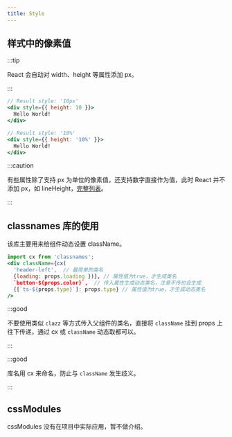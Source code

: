 ```yaml
---
title: Style
---
```


## 样式中的像素值

:::tip

React 会自动对 width、height 等属性添加 px。

:::

```jsx
// Result style: '10px'
<div style={{ height: 10 }}>
  Hello World!
</div>

// Result style: '10%'
<div style={{ height: '10%' }}>
  Hello World!
</div>
```

:::caution

有些属性除了支持 px 为单位的像素值，还支持数字直接作为值，此时 React 并不添加 px，如 lineHeight，[完整列表](https://github.com/facebook/react/blob/4131af3e4bf52f3a003537ec95a1655147c81270/src/renderers/dom/shared/CSSProperty.js#L15-L59)。

:::

## classnames 库的使用

该库主要用来给组件动态设置 className。

```jsx
import cx from 'classnames';
<div className={cx(
  'header-left',  // 最简单的类名
  {loading: props.loading })}, // 属性值为true，才生成类名
  `button-${props.color}`,  // 传入属性生成动态类名，注意不传也会生成
  {[`ts-${props.type}`]: props.type} // 属性值为true，才生成动态类名
/>
```

:::good

不要使用类似 `clazz` 等方式传入父组件的类名，直接将 `className` 挂到 props 上往下传递，通过 cx 或 `className` 动态取都可以。

:::

:::good

库名用 cx 来命名，防止与 `className` 发生歧义。

:::

## cssModules

cssModules 没有在项目中实际应用，暂不做介绍。
